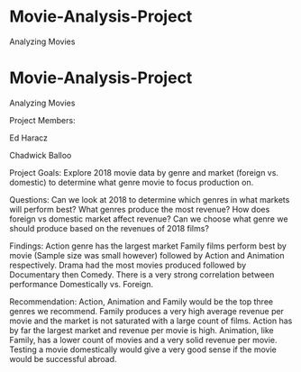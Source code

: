 # Movie-Analysis-Project
Analyzing Movies 

# Movie-Analysis-Project
Analyzing Movies 

Project Members:

Ed Haracz

Chadwick Balloo

Project Goals:
Explore 2018 movie data by genre and market (foreign vs. domestic) to determine what genre movie to focus production on.

Questions:
Can we look at 2018 to determine which genres in what markets will perform best?
What genres produce the most revenue?
How does foreign vs domestic market affect revenue?
Can we choose what genre we should produce based on the revenues of 2018 films?

Findings:
Action genre has the largest market
Family films perform best by movie (Sample size was small however) followed by Action and Animation respectively.
Drama had the most movies produced followed by Documentary then Comedy.
There is a very strong correlation between performance Domestically vs. Foreign.

Recommendation:
Action, Animation and Family would be the top three genres we recommend.
Family produces a very high average revenue per movie and the market is not saturated with a large count of films.
Action has by far the largest market and revenue per movie is high.
Animation, like Family, has a lower count of movies and a very solid revenue per movie.
Testing a movie domestically would give a very good sense if the movie would be successful abroad. 
